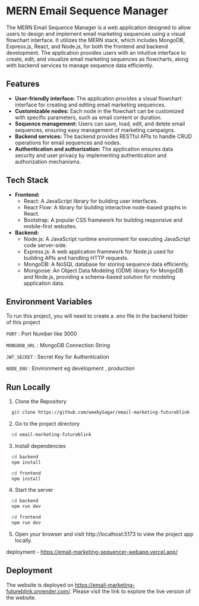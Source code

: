 
# MERN Email Sequence Manager

The MERN Email Sequence Manager is a web application designed to allow users to design and implement email marketing sequences using a visual flowchart interface. It utilizes the MERN stack, which includes MongoDB, Express.js, React, and Node.js, for both the frontend and backend development. The application provides users with an intuitive interface to create, edit, and visualize email marketing sequences as flowcharts, along with backend services to manage sequence data efficiently.


    
    


## Features

- **User-friendly interface:** The application provides a visual flowchart interface for creating and editing email marketing sequences.
- **Customizable nodes:** Each node in the flowchart can be customized with specific parameters, such as email content or duration.
- **Sequence management:** Users can save, load, edit, and delete email sequences, ensuring easy management of marketing campaigns.
- **Backend services:** The backend provides RESTful APIs to handle CRUD operations for email sequences and nodes.
- **Authentication and authorization:** The application ensures data security and user privacy by implementing authentication and authorization mechanisms.


## Tech Stack

- **Frontend:**
    - React: A JavaScript library for building user interfaces.
    - React Flow: A library for building interactive node-based graphs in React.
    - Bootstrap: A popular CSS framework for building responsive and mobile-first websites.
- **Backend:**
    - Node.js: A JavaScript runtime environment for executing JavaScript code server-side.
    - Express.js: A web application framework for Node.js used for building APIs and handling HTTP requests.
    - MongoDB: A NoSQL database for storing sequence data efficiently.
    - Mongoose: An Object Data Modeling (ODM) library for MongoDB and Node.js, providing a schema-based solution for modeling application data.
## Environment Variables


To run this project, you will need to create a .env file in the backend folder of this project

`PORT` : Port Number like 3000

`MONGODB_URL` : MongoDB Connection String

`JWT_SECRET` : Secret Key for Authentication

`NODE_ENV` : Environment eg development , production




## Run Locally

1) Clone the Repository
```bash
  git clone https://github.com/weebySagar/email-marketing-futureblink

```

2) Go to the project directory

```bash
  cd email-marketing-futureblink
```

3) Install dependencies

```bash
  cd backend
  npm install

  cd frontend
  npm install

```

4) Start the server

```bash
  cd backend
  npm run dev

  cd frontend
  npm run dev
```


5) Open your browser and visit http://localhost:5173 to view the project app locally.


deployment - https://email-marketing-sequencer-webapp.vercel.app/


## Deployment

The  website is deployed on https://email-marketing-futureblink.onrender.com/.  Please visit the link to explore the live version of the website.

